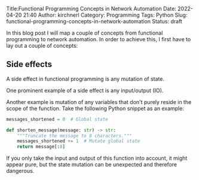 Title:Functional Programming Concepts in Network Automation
Date: 2022-04-20 21:40
Author: kirchnerl
Category: Programming
Tags: Python
Slug: functional-programming-concepts-in-network-automation
Status: draft

In this blog post I will map a couple of concepts from functional programming to network automation.
In order to achieve this, I first have to lay out a couple of concepts:

## Side effects

A side effect in functional programming is any mutation of state.

One prominent example of a side effect is any input/output (IO).
<!-- TODO: Give Example -->

Another example is mutation of any variables that don't purely reside in the scope of the function.
Take the following Python snippet as an example:

```python
messages_shortened = 0  # Global state

def shorten_message(message: str) -> str:
    """Truncate the message to 8 characters."""
    messages_shortened += 1  # Mutate global state
    return message[:8]
```

If you only take the input and output of this function into account, it might appear pure, but the state mutation can be
unexpected and therefore dangerous.
